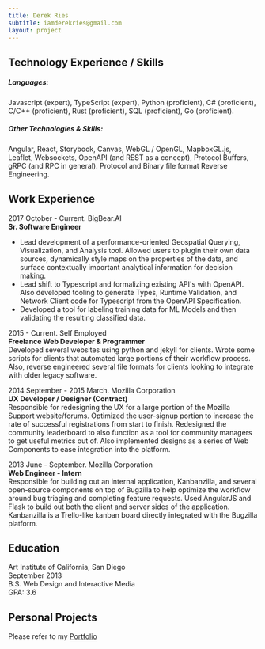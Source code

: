 ```yaml
---
title: Derek Ries
subtitle: iamderekries@gmail.com
layout: project
---
```


## Technology Experience / Skills

##### Languages:

Javascript (expert), TypeScript (expert), Python (proficient), C# (proficient), C/C++ (proficient), Rust (proficient), SQL (proficient), Go (proficient).

##### Other Technologies & Skills:

Angular, React, Storybook, Canvas, WebGL / OpenGL, MapboxGL.js, Leaflet, Websockets, OpenAPI (and REST as a concept), Protocol Buffers, gRPC (and RPC in general). Protocol and Binary file format Reverse Engineering.


## Work Experience

2017 October - Current. BigBear.AI
<br>
**Sr. Software Engineer**
<br>
- Lead development of a performance-oriented Geospatial Querying, Visualization, and Analysis tool. Allowed users to plugin their own data sources, dynamically style maps on the properties of the data, and surface contextually important analytical information for decision making.
- Lead shift to Typescript and formalizing existing API's with OpenAPI. Also developed tooling to generate Types, Runtime Validation, and Network Client code for Typescript from the OpenAPI Specification.
- Developed a tool for labeling training data for ML Models and then validating the resulting classified data.

2015 - Current. Self Employed
<br>
**Freelance Web Developer & Programmer**
<br>
Developed several websites using python and jekyll for clients. Wrote some scripts for clients that automated large portions of their workflow process. Also, reverse engineered several file formats for clients looking to integrate with older legacy software.

2014 September - 2015 March. Mozilla Corporation
<br>
**UX Developer / Designer (Contract)**
<br>
Responsible for redesigning the UX for a large portion of the Mozilla Support website/forums. Optimized the user-signup portion to increase the rate of successful registrations from start to finish. Redesigned the community leaderboard to also function as a tool for community managers to get useful metrics out of. Also implemented designs as a series of Web Components to ease integration into the platform.


2013 June - September. Mozilla Corporation
<br>
**Web Engineer - Intern**
<br>
Responsible for building out an internal application, Kanbanzilla, and several open-source components on top of Bugzilla to help optimize the workflow around bug triaging and completing feature requests. Used AngularJS and Flask to build out both the client and server sides of the application. Kanbanzilla is a Trello-like kanban board directly integrated with the Bugzilla platform.




## Education

Art Institute of California, San Diego<br>
September 2013<br>
B.S. Web Design and Interactive Media<br>
GPA: 3.6<br>


## Personal Projects

Please refer to my [Portfolio]({{site.url}})
